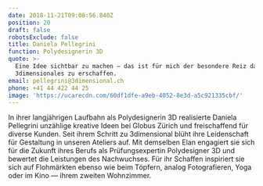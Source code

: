 ```yaml
---
date: 2018-11-21T09:08:56.840Z
position: 20
draft: false
robotsExclude: false
title: Daniela Pellegrini
function: Polydesignerin 3D
quote: >-
  Eine Idee sichtbar zu machen — das ist für mich der besondere Reiz daran,
  3dimensionales zu erschaffen.
email: pellegrini@3dimensional.ch
phone: +41 44 422 44 25
image: 'https://ucarecdn.com/60df1dfe-a9eb-4052-8e3d-a5c921335cbf/'
---
```

In ihrer langjährigen Laufbahn als Polydesignerin 3D realisierte Daniela Pellegrini unzählige kreative Ideen bei Globus Zürich und freischaffend für diverse Kunden. Seit ihrem Schritt zu 3dimensional blüht ihre Leidenschaft für Gestaltung in unseren Ateliers auf. Mit demselben Elan engagiert sie sich für die Zukunft ihres Berufs als Prüfungsexpertin Polydesigner 3D und bewertet die Leistungen des Nachwuchses. Für ihr Schaffen inspiriert sie sich auf Flohmärkten ebenso wie beim Töpfern, analog Fotografieren, Yoga oder im Kino — ihrem zweiten Wohnzimmer.
